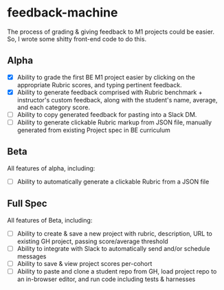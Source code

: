 # feedback-machine

The process of grading & giving feedback to M1 projects could be easier. So, I wrote some shitty front-end code to do this. 

## Alpha
- [x] Ability to grade the first BE M1 project easier by clicking on the appropriate Rubric scores, and typing pertinent feedback.
- [x] Ability to generate feedback comprised with Rubric benchmark + instructor's custom feedback, along with the student's name, average, and each category score.
- [ ] Ability to copy generated feedback for pasting into a Slack DM.
- [ ] Ability to generate clickable Rubric markup from JSON file, manually generated from existing Project spec in BE curriculum

## Beta
All features of alpha, including: 
- [ ] Ability to automatically generate a clickable Rubric from a JSON file

## Full Spec
All features of Beta, including: 
- [ ] Ability to create & save a new project with rubric, description, URL to existing GH project, passing score/average threshold
- [ ] Ability to integrate with Slack to automatically send and/or schedule messages
- [ ] Ability to save & view project scores per-cohort
- [ ] Ability to paste and clone a student repo from GH, load project repo to an in-browser editor, and run code including tests & harnesses
